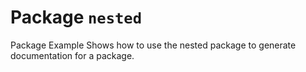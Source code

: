# Package `nested`
<!-- THIS FILE IS GENERATED. DO NOT EDIT! -->



Package Example Shows how to use the nested package to generate documentation for a package.








